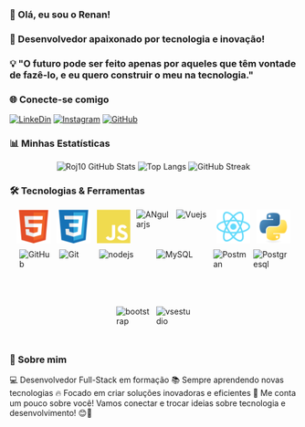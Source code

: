 ### 👋 Olá, eu sou o Renan!<br/>
### 🚀 Desenvolvedor apaixonado por tecnologia e inovação!<br/>
### 💡 "O futuro pode ser feito apenas por aqueles que têm vontade de fazê-lo, e eu quero construir o meu na tecnologia."<br/>

### 🌐 Conecte-se comigo

[![LinkeDin](https://img.shields.io/badge/LinkedIn-0077B5?style=for-the-badge&logo=linkedin&logoColor=white)](https://www.linkedin.com/in/renan-jussiani-223468257/)
[![Instagram](https://img.shields.io/badge/Instagram-E4405F?style=for-the-badge&logo=instagram&logoColor=white)](https://www.instagram.com/renan_jussiani/)
[![GitHub](https://img.shields.io/badge/GitHub-100000?style=for-the-badge&logo=github&logoColor=white)](https://github.com/Roj10)<br/>

### 📊 Minhas Estatísticas
<div align="center"> <img height="180em" src="https://github-readme-stats.vercel.app/api?username=Roj10&show_icons=true&theme=dracula" alt="Roj10 GitHub Stats"/> <img height="180em" src="https://github-readme-stats.vercel.app/api/top-langs/?username=Roj10&layout=compact&theme=dracula" alt="Top Langs"/> <img height="180em" src="https://streak-stats.demolab.com/?user=Roj10&theme=dracula" alt="GitHub Streak"/> </div>

### 🛠 Tecnologias & Ferramentas
<div style="display: flex; flex-wrap: wrap; justify-content: center; gap: 10px;"> <img src="https://raw.githubusercontent.com/devicons/devicon/master/icons/html5/html5-original.svg" alt="HTML5" width="60" height="60"/> <img src="https://raw.githubusercontent.com/devicons/devicon/master/icons/css3/css3-original.svg" alt="CSS3" width="60" height="60"/> <img src="https://raw.githubusercontent.com/devicons/devicon/master/icons/javascript/javascript-plain.svg" alt="JavaScript" width="60" height="60"/><img src="https://cdn.jsdelivr.net/gh/devicons/devicon@latest/icons/angularjs/angularjs-original.svg" alt="ANgularjs" width="60" height="60"/> <img src="https://cdn.jsdelivr.net/gh/devicons/devicon@latest/icons/vuejs/vuejs-original.svg" alt="Vuejs" width="60" height="60"/> <img src="https://raw.githubusercontent.com/devicons/devicon/master/icons/react/react-original.svg" alt="React" width="60" height="60"/> <img src="https://raw.githubusercontent.com/devicons/devicon/master/icons/python/python-original.svg" alt="Python" width="60" height="60"/> <img src="https://cdn.jsdelivr.net/gh/devicons/devicon@latest/icons/github/github-original.svg" alt="GitHub" width="60" height="60"/> <img src="https://cdn.jsdelivr.net/gh/devicons/devicon@latest/icons/git/git-original.svg" alt="Git" width="60" height="60"/> <img src="https://cdn.jsdelivr.net/gh/devicons/devicon@latest/icons/nodejs/nodejs-original-wordmark.svg" alt="nodejs" width="90" height="90" /><img src="https://cdn.jsdelivr.net/gh/devicons/devicon@latest/icons/mysql/mysql-original-wordmark.svg" alt="MySQL" width="90" height="90"/><img src="https://cdn.jsdelivr.net/gh/devicons/devicon@latest/icons/postman/postman-original.svg" alt="Postman" width="60" height="60"/><img src="https://cdn.jsdelivr.net/gh/devicons/devicon@latest/icons/postgresql/postgresql-original.svg" alt="Postgresql" width="60" height="60"/><img src="https://cdn.jsdelivr.net/gh/devicons/devicon@latest/icons/bootstrap/bootstrap-original.svg" alt="bootstrap" width="60" height="60" /> <img src="https://cdn.jsdelivr.net/gh/devicons/devicon@latest/icons/vscode/vscode-original.svg" alt="vsestudio" width="60" height="60"/>
 </div>

### 🚀 Sobre mim<br/>
💻 Desenvolvedor Full-Stack em formação
📚 Sempre aprendendo novas tecnologias
🔥 Focado em criar soluções inovadoras e eficientes
💬 Me conta um pouco sobre você! Vamos conectar e trocar ideias sobre tecnologia e desenvolvimento! 😊🚀

